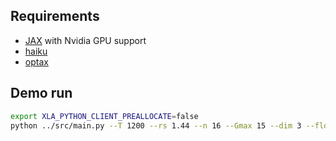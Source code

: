

## Requirements

- [JAX](https://github.com/google/jax) with Nvidia GPU support
- [haiku](https://github.com/deepmind/dm-haiku)
- [optax](https://github.com/deepmind/optax)

## Demo run
```bash
export XLA_PYTHON_CLIENT_PREALLOCATE=false
python ../src/main.py --T 1200 --rs 1.44 --n 16 --Gmax 15 --dim 3 --flow_steps 1 --flow_depth 3 --flow_h1size 32 --flow_h2size 16 --wfn_depth 3 --wfn_h1size 32 --wfn_h2size 16 --Nf 5 --K 4 --nk 33 --folder /data/wanglei/hydrogen/ff35520-r-fixk0-backflow/ --walkersize 512 --batchsize 4096 --mc_proton_steps 50 --mc_electron_steps 500 --mc_proton_width 0.02 --mc_electron_width 0.04 --lr_proton 1.0 --lr_electron 1.0 --decay 0.01 --damping_proton 0.001 --damping_electron 0.001 --maxnorm_proton 0.001 --maxnorm_electron 0.001 --clip_factor 5.0 --alpha 0.1 --acc_steps 1 --sr
```
